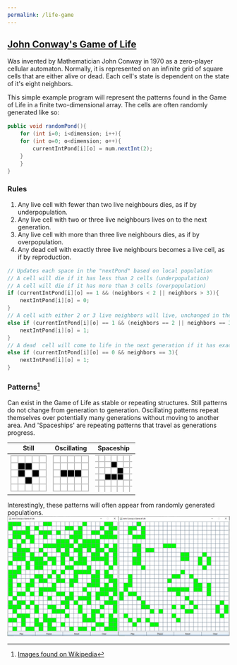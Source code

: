 ```yaml
---
permalink: /life-game
---
```


## [John Conway's Game of Life](https://github.com/M-STIG/game-of-life)
Was invented by Mathematician John Conway in 1970 as a zero-player cellular automaton. Normally, it is represented on an infinite grid of square cells that are either alive or dead. Each cell's state is dependent on the state of it's eight neighbors.

This simple example program will represent the patterns found in the Game of Life in a finite two-dimensional array. The cells are often randomly generated like so:
```java
public void randomPond(){
    for (int i=0; i<dimension; i++){
	for (int o=0; o<dimension; o++){
	    currentIntPond[i][o] = num.nextInt(2);
	}
    }
}
```

### Rules
1. Any live cell with fewer than two live neighbours dies, as if by underpopulation.
2. Any live cell with two or three live neighbours lives on to the next generation.
3. Any live cell with more than three live neighbours dies, as if by overpopulation.
4. Any dead cell with exactly three live neighbours becomes a live cell, as if by reproduction.

```java
// Updates each space in the "nextPond" based on local population
// A cell will die if it has less than 2 cells (underpopulation)
// A cell will die if it has more than 3 cells (overpopulation)
if (currentIntPond[i][o] == 1 && (neighbors < 2 || neighbors > 3)){
    nextIntPond[i][o] = 0;
}
// A cell with either 2 or 3 live neighbors will live, unchanged in the next generation
else if (currentIntPond[i][o] == 1 && (neighbors == 2 || neighbors == 3)){
    nextIntPond[i][o] = 1;
}
// A dead  cell will come to life in the next generation if it has exactly three neighbors
else if (currentIntPond[i][o] == 0 && neighbors == 3){
    nextIntPond[i][o] = 1;
}	
```

### Patterns[^1]
Can exist in the Game of Life as stable or repeating structures. Still patterns do not change from generation to generation. Oscillating patterns repeat themselves over potentially many generations without moving to another area. And 'Spaceships' are repeating patterns that travel as generations progress.

|    Still    | Oscillating |  Spaceship  |
| ----------- | ----------- | ----------- |
|![boat.png](./boat.png)|![blinker.gif](blinker.gif)|![glider.gif](glider.gif)|

Interestingly, these patterns will often appear from randomly generated populations.
![Conway simulation results](./conwaySet.PNG)

[^1]:[Images found on Wikipedia](https://en.wikipedia.org/wiki/Conway%27s_Game_of_Life)
